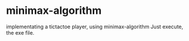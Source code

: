# minimax-algorithm
implementating a tictactoe player, using minimax-algorithm
Just execute, the exe file.
